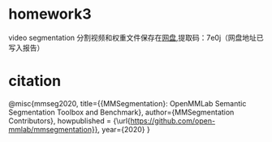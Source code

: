 # homework3
video segmentation
分割视频和权重文件保存在[网盘](https://pan.baidu.com/s/1whBOnNBK32QHta6nBMLkxQ),提取码：7e0j（网盘地址已写入报告）  
# citation
@misc{mmseg2020,
    title={{MMSegmentation}: OpenMMLab Semantic Segmentation Toolbox and Benchmark},
    author={MMSegmentation Contributors},
    howpublished = {\url{https://github.com/open-mmlab/mmsegmentation}},
    year={2020}
}
